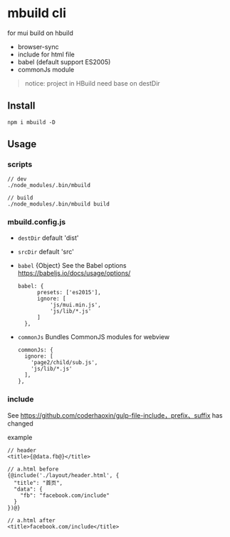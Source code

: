 # mbuild cli

for mui build on hbuild

* browser-sync
* include for html file
* babel (default support ES2005)
* commonJs module

> notice: project in HBuild need base on destDir

## Install

```
npm i mbuild -D
```

## Usage

### scripts

```
// dev
./node_modules/.bin/mbuild

// build
./node_modules/.bin/mbuild build
```

### mbuild.config.js

* `destDir` default 'dist'

* `srcDir` default 'src'

* `babel` {Object} See the Babel options https://babeljs.io/docs/usage/options/

  ```
  babel: {
        presets: ['es2015'],
        ignore: [
            'js/mui.min.js',
            'js/lib/*.js'
        ]
    },
  ```
* `commonJs` Bundles CommonJS modules for webview

  ```
  commonJs: {
    ignore: [
      'page2/child/sub.js',
      'js/lib/*.js'
    ],
  },
  ```

### include
See https://github.com/coderhaoxin/gulp-file-include，prefix、suffix has changed

example

```
// header
<title>{@data.fb@}</title>

// a.html before
{@include('./layout/header.html', {
  "title": "首页",
  "data": {
    "fb": "facebook.com/include"
  }
})@}

// a.html after
<title>facebook.com/include</title>
```
